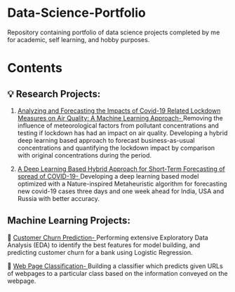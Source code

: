 # Data-Science-Portfolio
Repository containing portfolio of data science projects completed by me for academic, self learning, and hobby purposes.

# Contents
## :bulb: Research Projects:
1. [Analyzing and Forecasting the Impacts of Covid-19 Related Lockdown Measures on Air Quality: A Machine Learning Approach-  ](https://medium.com/@anand.aman5500/analyzing-and-forecasting-the-impacts-of-covid-19-related-lockdown-measures-on-air-quality-a-a422cd0c6291)
Removing the influence of meteorological factors from pollutant concentrations and testing if lockdown has had an impact on air quality. Developing a hybrid deep learning based approach to forecast business-as-usual concentrations and quantifying the lockdown impact by comparison with original concentrations during the period.

2. [A Deep Learning Based Hybrid Approach for Short-Term Forecasting of spread of COVID-19-  ](https://medium.com/@anand.aman5500/a-deep-learning-based-hybrid-approach-for-short-term-forecasting-of-spread-of-covid-19-337b6f0d0c26)
Developing a deep learning based model optimized with a Nature-inspired Metaheuristic algorithm for forecasting new covid-19 cases three days and one week ahead for India, USA and Russia with better accuracy.


## Machine Learning Projects:
🔹 [Customer Churn Prediction-  ](https://github.com/AmannAnand/Customer-Churn-Prediction-using-Logistic-Regression)
Performing extensive Exploratory Data Analysis (EDA) to identify the best features for model building, and predicting customer churn for a bank using Logistic Regression.

🔹 [Web Page Classification-  ](https://github.com/AmannAnand/Web-Page-Classification)
Building a classifier which predicts given URLs of webpages to a particular class based on the information conveyed on the webpage.
